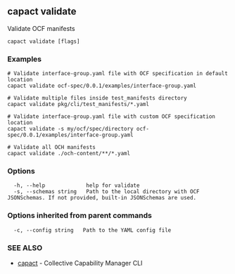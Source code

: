 ## capact validate

Validate OCF manifests

```
capact validate [flags]
```

### Examples

```
# Validate interface-group.yaml file with OCF specification in default location
capact validate ocf-spec/0.0.1/examples/interface-group.yaml

# Validate multiple files inside test_manifests directory
capact validate pkg/cli/test_manifests/*.yaml

# Validate interface-group.yaml file with custom OCF specification location 
capact validate -s my/ocf/spec/directory ocf-spec/0.0.1/examples/interface-group.yaml

# Validate all OCH manifests
capact validate ./och-content/**/*.yaml
```

### Options

```
  -h, --help             help for validate
  -s, --schemas string   Path to the local directory with OCF JSONSchemas. If not provided, built-in JSONSchemas are used.
```

### Options inherited from parent commands

```
  -c, --config string   Path to the YAML config file
```

### SEE ALSO

* [capact](capact.md)	 - Collective Capability Manager CLI

